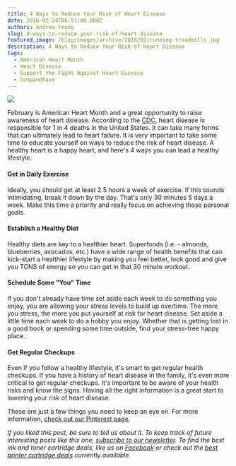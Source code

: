 ```yaml
---
title: 4 Ways to Reduce Your Risk of Heart Disease
date: 2016-02-24T06:57:00.000Z
authors: Andrew Yeung
slug: 4-ways-to-reduce-your-risk-of-heart-disease
featured_image: /blog/images/archive/2016/02/running-treadmills.jpg
description: 4 Ways to Reduce Your Risk of Heart Disease
tags:
  - American Heart Month
  - Heart Disease
  - Support the Fight Against Heart Disease
  - CompandSave
---
```

[![](/blog/images/running-treadmills.jpg)](/blog/images/running-treadmills.jpg)

February is American Heart Month and a great opportunity to raise awareness of heart disease. According to the [CDC](https://www.cdc.gov/heart-disease/data-research/facts-stats/?CDC_AAref_Val=https://www.cdc.gov/heartdisease/facts.htm), heart disease is responsible for 1 in 4 deaths in the United States. It can take many forms that can ultimately lead to heart failure. It is very important to take some time to educate yourself on ways to reduce the risk of heart disease. A healthy heart is a happy heart, and here's 4 ways you can lead a healthy lifestyle. 

#### Get in Daily Exercise

Ideally, you should get at least 2.5 hours a week of exercise. If this sounds intimidating, break it down by the day. That's only 30 minutes 5 days a week. Make this time a priority and really focus on achieving those personal goals.  

#### Establish a Healthy Diet

Healthy diets are key to a healthier heart. Superfoods (i.e. - almonds, blueberries, avocados, etc.) have a wide range of health benefits that can kick-start a healthier lifestyle by making you feel better, look good and give you TONS of energy so you can get in that 30 minute workout.   

#### Schedule Some "You" Time

If you don't already have time set aside each week to do something you enjoy, you are allowing your stress levels to build up overtime. The more you stress, the more you put yourself at risk for heart disease. Set aside a little time each week to do a hobby you enjoy. Whether that is getting lost in a good book or spending some time outside, find your stress-free happy place.   

#### Get Regular Checkups

Even if you follow a healthy lifestyle, it's smart to get regular health checkups. If you have a history of heart disease in the family, it's even more critical to get regular checkups. It's important to be aware of your health risks and know the signs. Having all the right information is a great start to lowering your risk of heart disease.   

These are just a few things you need to keep an eye on. For more information, [check out our Pinterest page](https://www.pinterest.com/compandsave/american-heart-month/).

*If you liked this post, be sure to tell us about it. To keep track of future interesting posts like this one, [subscribe to our newsletter](https://www.compandsave.com/welcome/subscribe/). To find the best ink and toner cartridge deals, like us on [Facebook](https://www.facebook.com/compandsave.ink/) or check out the [best printer cartridge deals](https://www.compandsave.com/coupon) currently available.*
